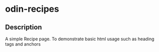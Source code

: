 # odin-recipes

## Description

A simple Recipe page. To demonstrate basic html usage such as heading tags and anchors

